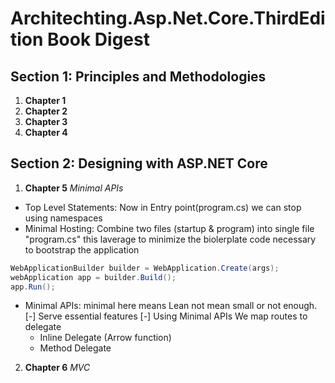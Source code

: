 # Architechting.Asp.Net.Core.ThirdEdition Book Digest
## Section 1: Principles and Methodologies
1. **Chapter 1**
2. **Chapter 2**
3. **Chapter 3**
4. **Chapter 4**
## Section 2: Designing with ASP.NET Core
1. **Chapter 5** *Minimal APIs*
* Top Level Statements: Now in Entry point(program.cs) we can stop using namespaces
* Minimal Hosting: Combine two files (startup & program) into single file "program.cs" this laverage to minimize the biolerplate code necessary to bootstrap the application
```C#
WebApplicationBuilder builder = WebApplication.Create(args);
webApplication app = builder.Build();
app.Run();

```
* Minimal APIs: minimal here means Lean not mean small or not enough.
[-] Serve essential features
[-] Using Minimal APIs We map routes to delegate
    - Inline Delegate (Arrow function)
    - Method Delegate 

2. **Chapter 6** *MVC*